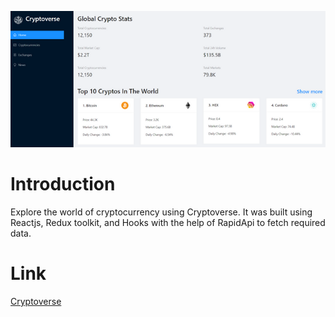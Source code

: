 ![Image of Cryptoverse Website](https://github.com/AhmedTitef/cryptoverse-web-app/blob/master/68747470733a2f2f692e6962622e636f2f386768354a63382f696d6167652e706e67.png)

# Introduction
Explore the world of cryptocurrency using Cryptoverse. It was built using Reactjs, Redux toolkit, and Hooks with the help of RapidApi to fetch required data.


# Link
[Cryptoverse](https://cryptoverse-titef.netlify.app)
